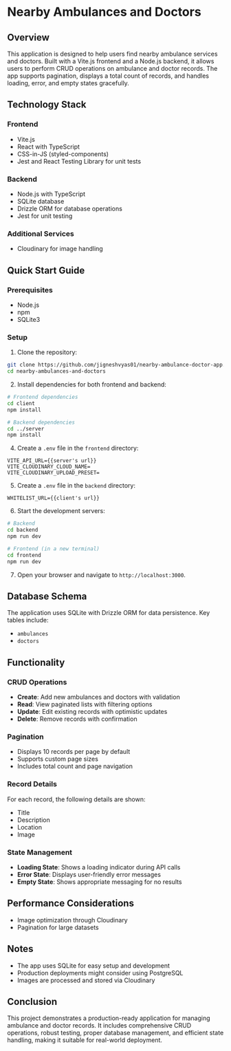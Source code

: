 # Nearby Ambulances and Doctors

## Overview

This application is designed to help users find nearby ambulance services and doctors. Built with a Vite.js frontend and a Node.js backend, it allows users to perform CRUD operations on ambulance and doctor records. The app supports pagination, displays a total count of records, and handles loading, error, and empty states gracefully.

## Technology Stack

### Frontend
- Vite.js
- React with TypeScript
- CSS-in-JS (styled-components)
- Jest and React Testing Library for unit tests

### Backend
- Node.js with TypeScript
- SQLite database
- Drizzle ORM for database operations
- Jest for unit testing

### Additional Services
- Cloudinary for image handling

## Quick Start Guide

### Prerequisites

- Node.js
- npm
- SQLite3

### Setup

1. Clone the repository:

```bash
git clone https://github.com/jigneshvyas01/nearby-ambulance-doctor-app.git
cd nearby-ambulances-and-doctors
```

2. Install dependencies for both frontend and backend:

```bash
# Frontend dependencies
cd client
npm install

# Backend dependencies
cd ../server
npm install
```

4. Create a `.env` file in the `frontend` directory:

```env
VITE_API_URL={{server's url}}
VITE_CLOUDINARY_CLOUD_NAME=
VITE_CLOUDINARY_UPLOAD_PRESET=
```

5. Create a `.env` file in the `backend` directory:

```env
WHITELIST_URL={{client's url}}
```

6. Start the development servers:

```bash
# Backend
cd backend
npm run dev

# Frontend (in a new terminal)
cd frontend
npm run dev
```

7. Open your browser and navigate to `http://localhost:3000`.

## Database Schema

The application uses SQLite with Drizzle ORM for data persistence. Key tables include:

- `ambulances`
- `doctors`

## Functionality

### CRUD Operations

- **Create**: Add new ambulances and doctors with validation
- **Read**: View paginated lists with filtering options
- **Update**: Edit existing records with optimistic updates
- **Delete**: Remove records with confirmation

### Pagination

- Displays 10 records per page by default
- Supports custom page sizes
- Includes total count and page navigation

### Record Details

For each record, the following details are shown:
- Title
- Description
- Location
- Image

### State Management

- **Loading State**: Shows a loading indicator during API calls
- **Error State**: Displays user-friendly error messages
- **Empty State**: Shows appropriate messaging for no results

## Performance Considerations

- Image optimization through Cloudinary
- Pagination for large datasets

## Notes

- The app uses SQLite for easy setup and development
- Production deployments might consider using PostgreSQL
- Images are processed and stored via Cloudinary

## Conclusion

This project demonstrates a production-ready application for managing ambulance and doctor records. It includes comprehensive CRUD operations, robust testing, proper database management, and efficient state handling, making it suitable for real-world deployment.
